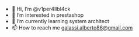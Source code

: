 - 👋 Hi, I’m @v1per4llbl4ck
- 👀 I’m interested in prestashop
- 🌱 I’m currently learning system architect
- 📫 How to reach me galassi.alberto86@gmail.com

<!---
v1per4llbl4ck/v1per4llbl4ck is a ✨ special ✨ repository because its `README.md` (this file) appears on your GitHub profile.
You can click the Preview link to take a look at your changes.
--->
